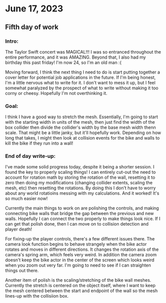 # June 17, 2023

## Fifth day of work

### Intro:

The Taylor Swift concert was MAGICAL!!! I was so entranced throughout the entire performance, and it was AMAZING. Beyond that, I also had my birthday this past friday! I'm now 24, so I'm an old man :(

Moving forward, I think the next thing I need to do is start putting together a cover letter for potential job applications in the future. If I'm being honest, I'm a little nervous what to write for it. I don't want to mess it up, but I feel somewhat paralyzed by the prospect of what to write without making it too corny or cheesy. Hopefully I'm not overthinking it.

### Goal:

I think I have a good way to stretch the mesh. Essentially, I'm going to start with the starting width in units of the mesh, 
then just find the width of the box collider then divide the collider's width by the base mesh width thenn scale. That might be a little janky, but it'll hopefully work. Depending on how long that takes, I might then look at collision events for the bike and walls to kill the bike if they run into a wall!

### End of day write-up:

I've made some solid progress today, despite it being a shorter session. I found the key to properly scaling things! I can entirely cut-out the need to account for rotation math by storing the rotation of the wall, resetting it to zero then doing my modifications (changing collider extents, scaling the mesh, etc) then resetting the rotations. By doing this I don't have to worry about any world rotatioins messing with my calculations. And it worked! It's so much easier now!

Currently the main things to work on are polishing the controls, and making connecting bike walls that bridge the gap between the previous and new walls. Hopefully I can connect the two properly to make things look nice. If I can get that polish done, then I can move on to collision detection and player death!

For fixing-up the player controls, there's a few different issues there. The camera look function begins to behave strangely when the bike actor rotates and moves in different directions. It changes the rotation axis of the camera's spring arm, which feels very weird. In addition the camera zoom doesn't keep the bike actor in the center of the screen which looks weird when you zoom out very far. I'm going to need to see if I can straighten things out there.

Another item of polish is the scaling/stretching of the bike wall meshes. Currently the stretch is centered on the object itself, where I want to keep the mesh centered between the start and endpoint of the wall so the mesh lines-up with the collisiion box.
